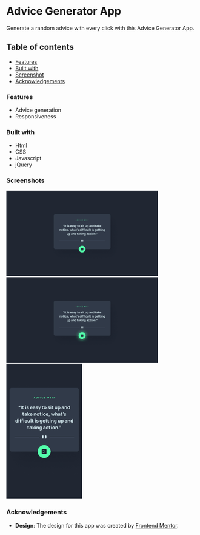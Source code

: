 # Advice Generator App

Generate a random advice with every click with this Advice Generator App.

## Table of contents

- [Features](#features)
- [Built with](#built-with)
- [Screenshot](#screenshots)
- [Acknowledgements](#acknowledgements)

### Features

- Advice generation
- Responsiveness

### Built with

- Html
- CSS
- Javascript
- jQuery

### Screenshots

<img src="images/design/desktop-design.jpg" width="400" alt="desktop view" />
<img src="images/design/active-state.jpg" width="400" alt="desktop active view" /> <br />
<img src="images/design/mobile-design.jpg" width="200" alt="mobile view" />

### Acknowledgements

- **Design**: The design for this app was created by [Frontend Mentor](https://www.frontendmentor.io).
